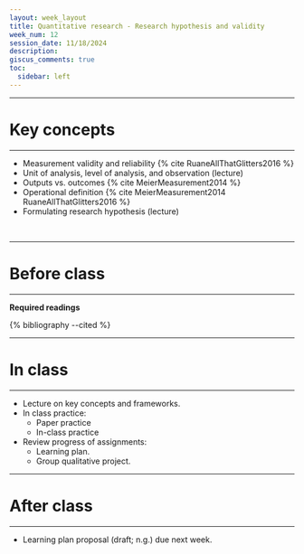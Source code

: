 ```yaml
---
layout: week_layout
title: Quantitative research - Research hypothesis and validity
week_num: 12
session_date: 11/18/2024
description:
giscus_comments: true
toc:
  sidebar: left
---
```


---
# Key concepts
---

- Measurement validity and reliability {% cite RuaneAllThatGlitters2016 %}
- Unit of analysis, level of analysis, and observation (lecture)
- Outputs vs. outcomes {% cite MeierMeasurement2014 %}
- Operational definition {% cite MeierMeasurement2014 RuaneAllThatGlitters2016 %}
- Formulating research hypothesis (lecture)

<br>

---
# Before class
---

**Required readings**

{% bibliography --cited %}

---
# In class
---

- Lecture on key concepts and frameworks.
- In class practice:
	- Paper practice
	- In-class practice
- Review progress of assignments:
	- Learning plan.
	- Group qualitative project.

---
# After class
---

- Learning plan proposal (draft; n.g.) due next week.
